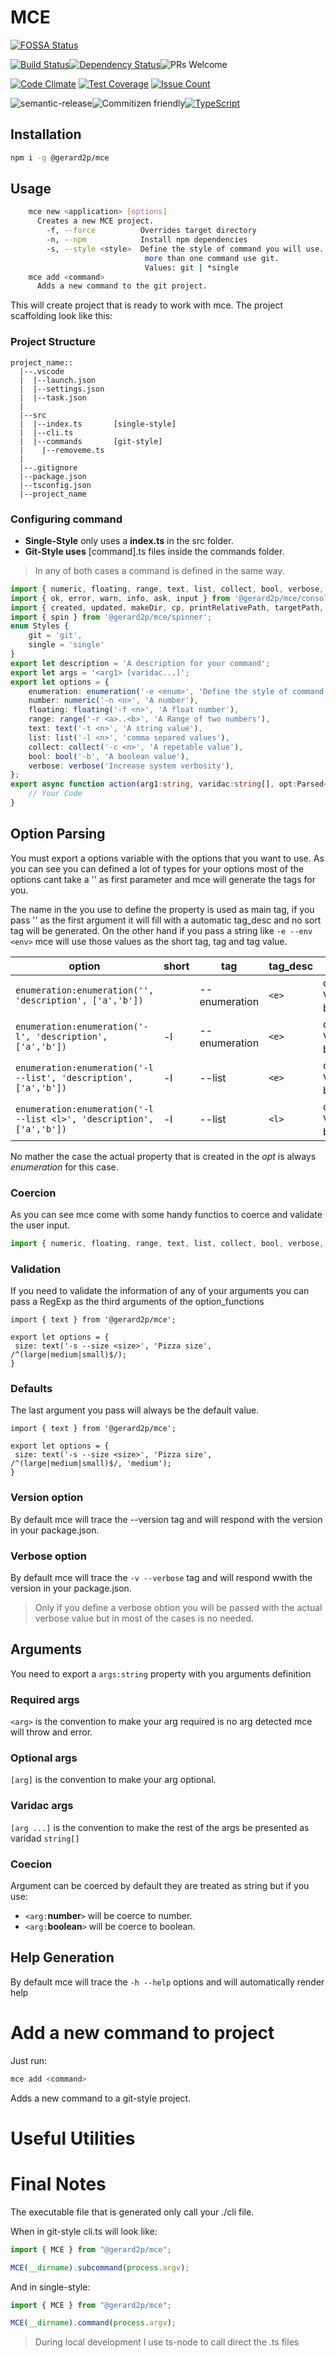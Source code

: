 # MCE

[![FOSSA Status](https://app.fossa.io/api/projects/git%2Bgithub.com%2Fgerard2p%2Fnode-mce.svg?type=shield)](https://app.fossa.io/projects/git%2Bgithub.com%2Fgerard2p%2Fnode-mce?ref=badge_shield)

[![Build Status](https://img.shields.io/travis/gerard2p/node-mce/master.svg?style=flat-square)](https://travis-ci.org/gerard2p/node-mce)[![Dependency Status](https://david-dm.org/gerard2p/node-mce.svg?style=flat-square)](https://david-dm.org/gerard2p/node-mce)![PRs Welcome](https://img.shields.io/badge/PRs%20🔀-Welcome-brightgreen.svg?style=flat-square)

[![Code Climate](https://codeclimate.com/github/gerard2p/node-mce/badges/gpa.svg?style=flat-square)](https://codeclimate.com/github/gerard2p/node-mce?style=flat-square) [![Test Coverage](https://codeclimate.com/github/gerard2p/node-mce/badges/coverage.svg?style=flat-square)](https://codeclimate.com/github/gerard2p/node-mce/coverage) [![Issue Count](https://codeclimate.com/github/gerard2p/node-mce/badges/issue_count.svg?style=flat-square)](https://codeclimate.com/github/gerard2p/node-mce)


![semantic-release](https://img.shields.io/badge/%20%20%F0%9F%93%A6%F0%9F%9A%80-semantic--release-e10079.svg?style=flat-square)![Commitizen friendly](https://img.shields.io/badge/commitizen-friendly-brightgreen.svg?style=flat-square)[![TypeScript](https://badges.frapsoft.com/typescript/code/typescript.png?v=101&style=flat-square)](https://github.com/ellerbrock/typescript-badges/)

## Installation

```sh
npm i -g @gerard2p/mce
```

## Usage

```sh
    mce new <application> [options]
      Creates a new MCE project.
        -f, --force          Overrides target directory                            
        -n, --npm            Install npm dependencies                              
        -s, --style <style>  Define the style of command you will use. If you need
                              more than one command use git.
                              Values: git | *single
    mce add <command>
      Adds a new command to the git project.
```
This will create project that is ready to work with mce. The project scaffolding look like this:

### Project Structure

```
project_name::
  |--.vscode
  |  |--launch.json
  |  |--settings.json
  |  |--task.json
  |
  |--src
  |  |--index.ts       [single-style]
  |  |--cli.ts
  |  |--commands       [git-style]
  |    |--removeme.ts
  |
  |--.gitignore
  |--package.json
  |--tsconfig.json
  |--project_name

```
### Configuring command

- **Single-Style** only uses a **index.ts** in the src folder.
- **Git-Style uses** [command].ts files inside the commands folder.
> In any of both cases a command is defined in the same way.

```typescript
import { numeric, floating, range, text, list, collect, bool, verbose, enumeration, Parsed} from '@gerard2p/mce';
import { ok, error, warn, info, ask, input } from '@gerard2p/mce/console';
import { created, updated, makeDir, cp, printRelativePath, targetPath, cliPath } from '@gerard2p/mce/utils';
import { spin } from '@gerard2p/mce/spinner';
enum Styles { 
    git = 'git',
    single = 'single' 
}
export let description = 'A description for your command';
export let args = '<arg1> [varidac...]';
export let options = {
    enumeration: enumeration('-e <enum>', 'Define the style of command you will use', Styles,Styles.single),
    number: numeric('-n <n>', 'A number'),
    floating: floating('-f <n>', 'A float number'),
    range: range('-r <a>..<b>', 'A Range of two numbers'),
    text: text('-t <n>', 'A string value'),
    list: list('-l <n>', 'comma separed values'),
    collect: collect('-c <n>', 'A repetable value'),
    bool: bool('-b', 'A boolean value'),
    verbose: verbose('Increase system verbosity'),
};
export async function action(arg1:string, varidac:string[], opt:Parsed<typeof options>) {
    // Your Code
}
```
## Option Parsing

You must export a options variable with the options that you want to use.
As you can see you can defined a lot of types for your options most of the options cant take a '' as first parameter and mce will generate the tags for you.

The name in the you use to define the property is used as main tag, if you pass '' as the first argument it will fill with a automatic tag_desc and no sort tag will be generated.
On the other hand if you pass a string like `-e --env <env>` mce will use those values as the short tag, tag and tag value.

option|short|tag|tag_desc|desc
-|-|-|-|-
`enumeration:enumeration('', 'description', ['a','b'])`| | --enumeration|`<e>`|description Values a \| b
`enumeration:enumeration('-l', 'description', ['a','b'])`|-l|--enumeration|`<e>`|description Values a \| b
`enumeration:enumeration('-l --list', 'description', ['a','b'])`|-l|--list|`<e>`|description Values a \| b
`enumeration:enumeration('-l --list <l>', 'description', ['a','b'])`|-l|--list|`<l>`|description Values a \| b

No mather the case the actual property that is created in the *opt* is always *enumeration* for this case.

### Coercion

As you can see mce come with some handy functios to coerce and validate the user input.

```typescript
import { numeric, floating, range, text, list, collect, bool, verbose, enumeration } from '@gerard2p/mce';
```

### Validation

If you need to validate the information of any of your arguments you can pass a RegExp as the third arguments of the option_functions
```
import { text } from '@gerard2p/mce';

export let options = {
 size: text('-s --size <size>', 'Pizza size', /^(large|medium|small)$/);
}
```

### Defaults

The last argument you pass will always be the default value.
```
import { text } from '@gerard2p/mce';

export let options = {
 size: text('-s --size <size>', 'Pizza size', /^(large|medium|small)$/, 'medium');
}
```

### Version option

By default mce will trace the --version tag and will respond with the version in your package.json.

### Verbose option

By default mce will trace the ```-v --verbose``` tag and will respond wwith the version in your package.json.
> Only if you define a verbose obtion you will be passed with the actual verbose value but in most of the cases is no needed.

## Arguments

You need to export a ```args:string``` property with you arguments definition

### Required args

```<arg>``` is the convention to make your arg required is no arg detected mce will throw and error.

### Optional args

```[arg]``` is the convention to make your arg optional.

### Varidac args

```[arg ...]``` is the convention to make the rest of the args be presented as varidad ```string[]```

### Coecion

Argument can be coerced by default they are treated as string but if you use:
- `<arg:`**number**`>` will be coerce to number.
- `<arg:`**boolean**`>` will be coerce to boolean.

## Help Generation
By default mce will trace the ```-h --help``` options and will automatically render help

# Add a new command to project

Just run:
```sh
mce add <command>
```

Adds a new command to a git-style project.

# Useful Utilities

# Final Notes

The executable file that is generated only call your ./cli file.

When in git-style cli.ts will look like:
```typescript
import { MCE } from "@gerard2p/mce";

MCE(__dirname).subcommand(process.argv);
```

And in single-style:
```typescript
import { MCE } from "@gerard2p/mce";

MCE(__dirname).command(process.argv);
```

> During local development I use ts-node to call direct the .ts files